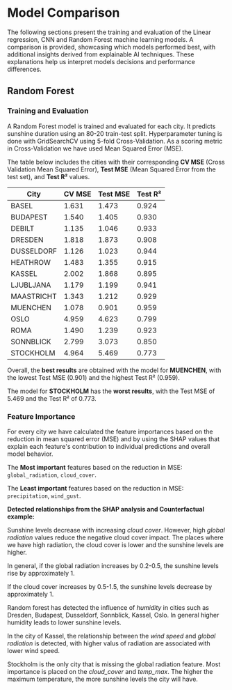 # Model Comparison
The following sections present the training and evaluation of the Linear regression, CNN and Random Forest machine learning models. A comparison is provided, showcasing which models performed best, with additional insights derived from explainable AI techniques. These explanations help us interpret models decisions and performance differences.

## Random Forest

### Training and Evaluation

A Random Forest model is trained and evaluated for each city. It predicts sunshine duration
using an 80-20 train-test split. Hyperparameter tuning is done with GridSearchCV using 5-fold Cross-Validation. As a scoring metric in Cross-Validation we have used Mean Squared Error (MSE).

The table below includes the cities with their corresponding **CV MSE** (Cross Validation Mean Squared Error), **Test MSE** (Mean Squared Error from the test set), and **Test R²** values.

| City       | CV MSE | Test MSE | Test R² |
|------------|--------|----------|---------|
| BASEL      | 1.631  | 1.473    | 0.924   |
| BUDAPEST   | 1.540  | 1.405    | 0.930   |
| DEBILT     | 1.135  | 1.046    | 0.933   |
| DRESDEN    | 1.818  | 1.873    | 0.908   |
| DUSSELDORF | 1.126  | 1.023    | 0.944   |
| HEATHROW   | 1.483  | 1.355    | 0.915   |
| KASSEL     | 2.002  | 1.868    | 0.895   |
| LJUBLJANA  | 1.179  | 1.199    | 0.941   |
| MAASTRICHT | 1.343  | 1.212    | 0.929   |
| MUENCHEN   | 1.078  | 0.901    | 0.959   |
| OSLO       | 4.959  | 4.623    | 0.799   |
| ROMA       | 1.490  | 1.239    | 0.923   |
| SONNBLICK  | 2.799  | 3.073    | 0.850   |
| STOCKHOLM  | 4.964  | 5.469    | 0.773   |

Overall, the **best results** are obtained with the model for **MUENCHEN**, with the lowest Test MSE (0.901) and the highest Test R² (0.959).

The model for **STOCKHOLM** has the **worst results**, with the Test MSE of 5.469 and the Test R² of 0.773.

### Feature Importance

For every city we have calculated the feature importances based on the reduction in mean squared error (MSE) and by using the SHAP values that explain each feature's contribution to individual predictions and overall model behavior.

The **Most important** features based on the reduction in MSE: `global_radiation`, `cloud_cover`.

The **Least important** features based on the reduction in MSE: `precipitation`, `wind_gust`.

**Detected relationships from the SHAP analysis and Counterfactual example:**

Sunshine levels decrease with increasing *cloud cover*. However, high *global radiation* values reduce the negative cloud cover impact. The places where we have high radiation, the cloud cover is lower and the sunshine levels are higher.

In general, if the global radiation increases by 0.2-0.5, the sunshine levels rise by approximately 1.

If the cloud cover increases by 0.5-1.5, the sunshine levels decrease by approximately 1.

Random forest has detected the influence of *humidity* in cities such as Dresden, Budapest, Dusseldorf, Sonnblick, Kassel, Oslo. In general higher humidity leads to lower sunshine levels.

In the city of Kassel, the relationship between the *wind speed* and *global radiation* is detected, with higher valus of radiation are associated with lower wind speed.

Stockholm is the only city that is missing the global radiation feature. Most importance is placed on the *cloud_cover* and *temp_max*. The higher the maximum temperature, the more sunshine levels the city will have.

